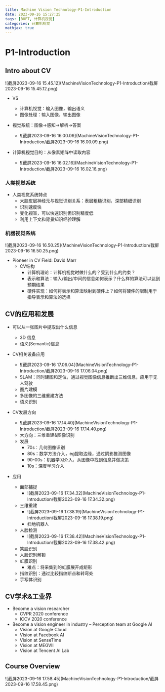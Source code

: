 ```yaml
---
title: Machine Vision Technology-P1-Introduction
date: 2023-09-16 15:27:25
tags: [BUPT, 计算机视觉]
categories: 计算机视觉
mathjax: true
---
```


# P1-Introduction

## Intro about CV

![截屏2023-09-16 15.45.12](MachineVisionTechnology-P1-Introduction/截屏2023-09-16 15.45.12.png)

<!--more-->

- VS
  - 计算机视觉：输入图像，输出语义
  - 图像处理：输入图像，输出图像

- 视觉系统：图像->感知->解析->答案
  - ![截屏2023-09-16 16.00.09](MachineVisionTechnology-P1-Introduction/截屏2023-09-16 16.00.09.png)

- 计算机视觉目的：从像素矩阵中读取内容
  - ![截屏2023-09-16 16.02.16](MachineVisionTechnology-P1-Introduction/截屏2023-09-16 16.02.16.png)

### 人类视觉系统

- 人类视觉系统特点
  - 大脑皮层神经元与视觉识别关系：表层粗糙识别，深部精细识别
  - 识别速度快
  - 变化视盲，可以快速识别但识别精度低
  - 利用上下文和背景知识经验理解

### 机器视觉系统

![截屏2023-09-16 16.50.25](MachineVisionTechnology-P1-Introduction/截屏2023-09-16 16.50.25.png)

- Pioneer in CV Field: David Marr
  - CV结构
    - 计算机理论：计算机视觉时做什么的？受到什么的约束？
    - 表示和算法：输入/输出/中间的信息如何表示？什么样的算法可以达到预期结果
    - 硬件实现：如何将表示和算法映射到硬件上？如何将硬件的限制用于指导表示和算法的选择

## CV的应用和发展

- 可以从一张图片中提取出什么信息
  - 3D 信息
  - 语义(Semantic)信息
- CV相关设备应用
  - ![截屏2023-09-16 17.06.04](MachineVisionTechnology-P1-Introduction/截屏2023-09-16 17.06.04.png)
  - SLAM：同时建图和定位，通过视觉图像信息推断出三维信息，应用于无人驾驶
  - 图片建模
  - 多图像的三维重建方法
  - 语义识别

- CV发展方向
  - ![截屏2023-09-16 17.14.40](MachineVisionTechnology-P1-Introduction/截屏2023-09-16 17.14.40.png)
  - 大方向：三维重建&图像识别
  - 发展
    - 70s：几何图像识别
    - 80s：数学方法介入，eg提取边缘，通过阴影推测图像
    - 90-00s：机器学习介入，从图像中找到信息并做决策
    - 10s：深度学习介入

- 应用
  - 面部捕捉
    - ![截屏2023-09-16 17.34.32](MachineVisionTechnology-P1-Introduction/截屏2023-09-16 17.34.32.png)
  - 三维重建
    - ![截屏2023-09-16 17.38.19](MachineVisionTechnology-P1-Introduction/截屏2023-09-16 17.38.19.png)
    - 扫地机器人
  - 人脸检测
    - ![截屏2023-09-16 17.38.42](MachineVisionTechnology-P1-Introduction/截屏2023-09-16 17.38.42.png)
  - 笑脸识别
  - 人脸识别解锁
  - 虹膜识别
    - 难点：将采集到的虹膜展开成矩形
  - 指纹识别：通过比较指纹断点和转弯处
  - 手写体识别

## CV学术&工业界

- Become a vision researcher
  - CVPR 2020 conference
  - ICCV 2020 conference
- Become a vision engineer in industry – Perception team at Google AI
  - Vision at Google Cloud
  - Vision at Facebook AI
  - Vision at SenseTime
  - Vision at MEGVII
  - Vision at Tencent AI Lab

## Course Overview

![截屏2023-09-16 17.58.45](MachineVisionTechnology-P1-Introduction/截屏2023-09-16 17.58.45.png)

 
